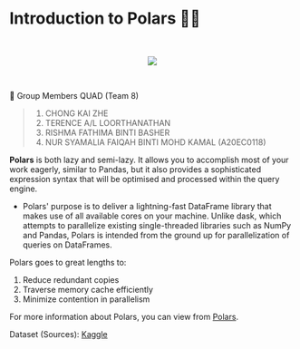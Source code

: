     
# Introduction to Polars 🐻‍❄️

<br>
 <p align="center">
  <img src="https://encrypted-tbn0.gstatic.com/images?q=tbn:ANd9GcTKH6i3lJ9tW7bna90G-1SO7QB__e3ri_8MCw&usqp=CAU"/>
 </p>
</br>

🚀 Group Members QUAD (Team 8)
> 1. CHONG KAI ZHE
> 2. TERENCE A/L LOORTHANATHAN
> 3. RISHMA FATHIMA BINTI BASHER
> 4. NUR SYAMALIA FAIQAH BINTI MOHD KAMAL (A20EC0118)

 **Polars** is both lazy and semi-lazy. It allows you to accomplish most of your work eagerly, similar to Pandas, but it also provides a sophisticated expression syntax that will be optimised and processed within the query engine.

- Polars' purpose is to deliver a lightning-fast DataFrame library that makes use of all available cores on your machine. Unlike dask, which attempts to parallelize existing single-threaded libraries such as NumPy and Pandas, Polars is intended from the ground up for parallelization of queries on DataFrames.

Polars goes to great lengths to:

1.   Reduce redundant copies
2.   Traverse memory cache efficiently
3.   Minimize contention in parallelism


For more information about Polars, you can view from [Polars](https://pola-rs.github.io/polars-book/user-guide/index.html).

Dataset (Sources): [Kaggle](https://www.kaggle.com/datasets/elemento/nyc-yellow-taxi-trip-data)
